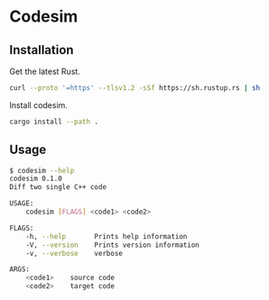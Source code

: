 # Codesim

## Installation

Get the latest Rust.

```bash
curl --proto '=https' --tlsv1.2 -sSf https://sh.rustup.rs | sh
```

Install codesim.

```bash
cargo install --path .
```

## Usage

```bash
$ codesim --help
codesim 0.1.0
Diff two single C++ code

USAGE:
    codesim [FLAGS] <code1> <code2>

FLAGS:
    -h, --help       Prints help information
    -V, --version    Prints version information
    -v, --verbose    verbose

ARGS:
    <code1>    source code
    <code2>    target code
```
